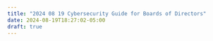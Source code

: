 ```yaml
---
title: "2024 08 19 Cybersecurity Guide for Boards of Directors"
date: 2024-08-19T18:27:02-05:00
draft: true
---
```


